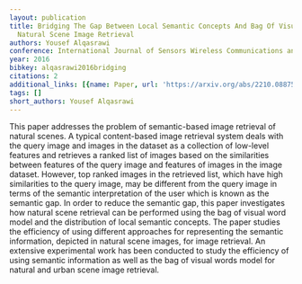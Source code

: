 ```yaml
---
layout: publication
title: Bridging The Gap Between Local Semantic Concepts And Bag Of Visual Words For
  Natural Scene Image Retrieval
authors: Yousef Alqasrawi
conference: International Journal of Sensors Wireless Communications and Control
year: 2016
bibkey: alqasrawi2016bridging
citations: 2
additional_links: [{name: Paper, url: 'https://arxiv.org/abs/2210.08875'}]
tags: []
short_authors: Yousef Alqasrawi
---
```

This paper addresses the problem of semantic-based image retrieval of natural
scenes. A typical content-based image retrieval system deals with the query
image and images in the dataset as a collection of low-level features and
retrieves a ranked list of images based on the similarities between features of
the query image and features of images in the image dataset. However, top
ranked images in the retrieved list, which have high similarities to the query
image, may be different from the query image in terms of the semantic
interpretation of the user which is known as the semantic gap. In order to
reduce the semantic gap, this paper investigates how natural scene retrieval
can be performed using the bag of visual word model and the distribution of
local semantic concepts. The paper studies the efficiency of using different
approaches for representing the semantic information, depicted in natural scene
images, for image retrieval. An extensive experimental work has been conducted
to study the efficiency of using semantic information as well as the bag of
visual words model for natural and urban scene image retrieval.